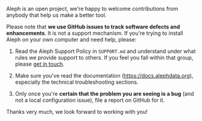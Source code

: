 <!--
SPDX-FileCopyrightText: 2014 2014 Emma Prest, <emma@occrp.org> et al.

SPDX-License-Identifier: MIT
-->

Aleph is an open project, we're happy to welcome contributions from anybody
that help us make a better tool.

Please note that **we use GitHub issues to track software defects and
enhancements**. It is not a support mechanism. If you're trying to install
Aleph on your own computer and need help, please:

1. Read the Aleph Support Policy in `SUPPORT.md` and understand under what
   rules we provide support to others. If you feel you fall within that
   group, please [get in touch](https://docs.alephdata.org/get-in-touch).

2. Make sure you've read the documentation (https://docs.alephdata.org),
   especially the technical troubleshooting sections.

3. Only once you're **certain that the problem you are seeing is a bug**
   (and not a local configuration issue), file a report on GitHub for it.
   
Thanks very much, we look forward to working with you!
